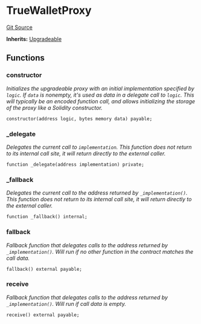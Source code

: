 # TrueWalletProxy
[Git Source](https://github.com/TrueWallet/contracts/blob/3a8d1f53b9460a762889129a9214639685ad5b95/src/wallet/TrueWalletProxy.sol)

**Inherits:**
[Upgradeable](/src/utils/Upgradeable.sol/abstract.Upgradeable.md)


## Functions
### constructor

*Initializes the upgradeable proxy with an initial implementation specified by `logic`.
If `data` is nonempty, it's used as data in a delegate call to `logic`. This will typically be an encoded
function call, and allows initializing the storage of the proxy like a Solidity constructor.*


```solidity
constructor(address logic, bytes memory data) payable;
```

### _delegate

*Delegates the current call to `implementation`.
This function does not return to its internal call site, it will return directly to the external caller.*


```solidity
function _delegate(address implementation) private;
```

### _fallback

*Delegates the current call to the address returned by `_implementation()`.
This function does not return to its internal call site, it will return directly to the external caller.*


```solidity
function _fallback() internal;
```

### fallback

*Fallback function that delegates calls to the address returned by `_implementation()`. Will run if no other
function in the contract matches the call data.*


```solidity
fallback() external payable;
```

### receive

*Fallback function that delegates calls to the address returned by `_implementation()`. Will run if call data
is empty.*


```solidity
receive() external payable;
```

